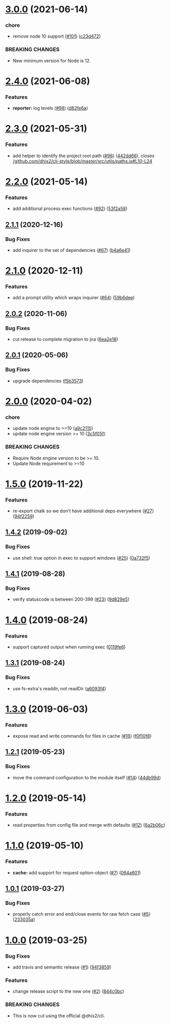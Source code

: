 # [3.0.0](https://github.com/dhis2/cli-helpers-engine/compare/v2.4.0...v3.0.0) (2021-06-14)


### chore

* remove node 10 support ([#101](https://github.com/dhis2/cli-helpers-engine/issues/101)) ([c23d472](https://github.com/dhis2/cli-helpers-engine/commit/c23d472c68147c738af9c19b4622f24c5f614b3d))


### BREAKING CHANGES

* New minimum version for Node is 12.

# [2.4.0](https://github.com/dhis2/cli-helpers-engine/compare/v2.3.0...v2.4.0) (2021-06-08)


### Features

* **reporter:** log levels ([#98](https://github.com/dhis2/cli-helpers-engine/issues/98)) ([d82fe6a](https://github.com/dhis2/cli-helpers-engine/commit/d82fe6a18e0adbd5e3b10b185d77590768ddd5ad))

# [2.3.0](https://github.com/dhis2/cli-helpers-engine/compare/v2.2.0...v2.3.0) (2021-05-31)


### Features

* add helper to identify the project root path ([#96](https://github.com/dhis2/cli-helpers-engine/issues/96)) ([442dd66](https://github.com/dhis2/cli-helpers-engine/commit/442dd66681d44c6cabc4ec6b1b454da79cb8be7b)), closes [/github.com/dhis2/cli-style/blob/master/src/utils/paths.js#L10-L24](https://github.com//github.com/dhis2/cli-style/blob/master/src/utils/paths.js/issues/L10-L24)

# [2.2.0](https://github.com/dhis2/cli-helpers-engine/compare/v2.1.1...v2.2.0) (2021-05-14)


### Features

* add additional process exec functions ([#92](https://github.com/dhis2/cli-helpers-engine/issues/92)) ([53f2a58](https://github.com/dhis2/cli-helpers-engine/commit/53f2a584be23d485b4ab2be72858226e93e5f299))

## [2.1.1](https://github.com/dhis2/cli-helpers-engine/compare/v2.1.0...v2.1.1) (2020-12-16)


### Bug Fixes

* add inquirer to the set of dependencies ([#67](https://github.com/dhis2/cli-helpers-engine/issues/67)) ([b4a6e41](https://github.com/dhis2/cli-helpers-engine/commit/b4a6e417806b8c71a2572f02a37b25786459a7c8))

# [2.1.0](https://github.com/dhis2/cli-helpers-engine/compare/v2.0.2...v2.1.0) (2020-12-11)


### Features

* add a prompt utility which wraps inquirer ([#64](https://github.com/dhis2/cli-helpers-engine/issues/64)) ([59b6dee](https://github.com/dhis2/cli-helpers-engine/commit/59b6deef10861973dbb234f8f11c136c987cc320))

## [2.0.2](https://github.com/dhis2/cli-helpers-engine/compare/v2.0.1...v2.0.2) (2020-11-06)


### Bug Fixes

* cut release to complete migration to jira ([6ea2e18](https://github.com/dhis2/cli-helpers-engine/commit/6ea2e18e4327299799e28dbf73aa50e35cefc2ab))

## [2.0.1](https://github.com/dhis2/cli-helpers-engine/compare/v2.0.0...v2.0.1) (2020-05-06)


### Bug Fixes

* upgrade dependencies ([f5b3573](https://github.com/dhis2/cli-helpers-engine/commit/f5b3573e82299fe4066b59fbfcb3e0873a0c04c2))

# [2.0.0](https://github.com/dhis2/cli-helpers-engine/compare/v1.5.0...v2.0.0) (2020-04-02)


### chore

* update node engine to >=10 ([a9c2115](https://github.com/dhis2/cli-helpers-engine/commit/a9c21150f3f4d0a49bf3f94cbf5b6eba00f87c89))
* update node engine version >= 10 ([3c5f05f](https://github.com/dhis2/cli-helpers-engine/commit/3c5f05f60418daccd15106f3e93f562a71462468))


### BREAKING CHANGES

* Require Node engine version to be >= 10.
* Update Node requirement to >=10

# [1.5.0](https://github.com/dhis2/cli-helpers-engine/compare/v1.4.2...v1.5.0) (2019-11-22)


### Features

* re-export chalk so we don't have additional deps everywhere ([#27](https://github.com/dhis2/cli-helpers-engine/issues/27)) ([94f2259](https://github.com/dhis2/cli-helpers-engine/commit/94f22596c9c12f7039ada264ad38ee15e0447659))

## [1.4.2](https://github.com/dhis2/cli-helpers-engine/compare/v1.4.1...v1.4.2) (2019-09-02)


### Bug Fixes

* use shell: true option in exec to support windows ([#25](https://github.com/dhis2/cli-helpers-engine/issues/25)) ([0a732f5](https://github.com/dhis2/cli-helpers-engine/commit/0a732f5))

## [1.4.1](https://github.com/dhis2/cli-helpers-engine/compare/v1.4.0...v1.4.1) (2019-08-28)


### Bug Fixes

* verify statuscode is between 200-399 ([#23](https://github.com/dhis2/cli-helpers-engine/issues/23)) ([9d829e5](https://github.com/dhis2/cli-helpers-engine/commit/9d829e5))

# [1.4.0](https://github.com/dhis2/cli-helpers-engine/compare/v1.3.1...v1.4.0) (2019-08-24)


### Features

* support captured output when running exec ([0119fe6](https://github.com/dhis2/cli-helpers-engine/commit/0119fe6))

## [1.3.1](https://github.com/dhis2/cli-helpers-engine/compare/v1.3.0...v1.3.1) (2019-08-24)


### Bug Fixes

* use fs-extra's readdir, not readDir ([a6093f4](https://github.com/dhis2/cli-helpers-engine/commit/a6093f4))

# [1.3.0](https://github.com/dhis2/cli-helpers-engine/compare/v1.2.1...v1.3.0) (2019-06-03)


### Features

* expose read and write commands for files in cache ([#16](https://github.com/dhis2/cli-helpers-engine/issues/16)) ([f0f10f8](https://github.com/dhis2/cli-helpers-engine/commit/f0f10f8))

## [1.2.1](https://github.com/dhis2/cli-helpers-engine/compare/v1.2.0...v1.2.1) (2019-05-23)


### Bug Fixes

* move the command configuration to the module itself ([#14](https://github.com/dhis2/cli-helpers-engine/issues/14)) ([44db99d](https://github.com/dhis2/cli-helpers-engine/commit/44db99d))

# [1.2.0](https://github.com/dhis2/cli-helpers-engine/compare/v1.1.0...v1.2.0) (2019-05-14)


### Features

* read properties from config file and merge with defaults ([#12](https://github.com/dhis2/cli-helpers-engine/issues/12)) ([6a2b06c](https://github.com/dhis2/cli-helpers-engine/commit/6a2b06c))

# [1.1.0](https://github.com/dhis2/cli-helpers-engine/compare/v1.0.1...v1.1.0) (2019-05-10)


### Features

* **cache:** add support for request option-object ([#7](https://github.com/dhis2/cli-helpers-engine/issues/7)) ([064a601](https://github.com/dhis2/cli-helpers-engine/commit/064a601))

## [1.0.1](https://github.com/dhis2/cli-helpers-engine/compare/v1.0.0...v1.0.1) (2019-03-27)


### Bug Fixes

* properly catch error and end/close events for raw fetch case ([#5](https://github.com/dhis2/cli-helpers-engine/issues/5)) ([233035a](https://github.com/dhis2/cli-helpers-engine/commit/233035a))

# [1.0.0](https://github.com/dhis2/cli-helpers-engine/compare/v0.13.0...v1.0.0) (2019-03-25)


### Bug Fixes

* add travis and semantic release ([#1](https://github.com/dhis2/cli-helpers-engine/issues/1)) ([94f3859](https://github.com/dhis2/cli-helpers-engine/commit/94f3859))


### Features

* change release script to the new one ([#2](https://github.com/dhis2/cli-helpers-engine/issues/2)) ([844c0bc](https://github.com/dhis2/cli-helpers-engine/commit/844c0bc))


### BREAKING CHANGES

* This is now cut using the official @dhis2/cli.
